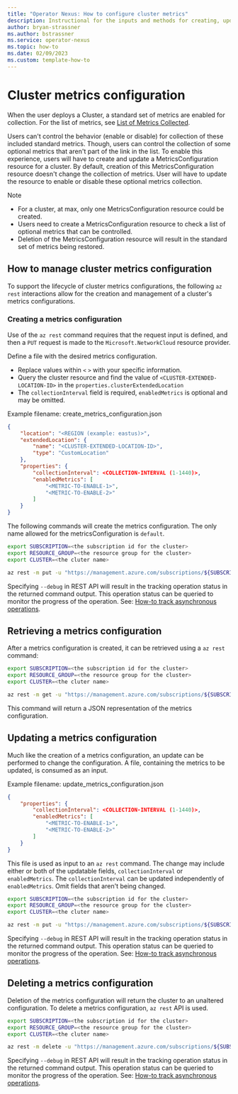 ```yaml
---
title: "Operator Nexus: How to configure cluster metrics"
description: Instructional for the inputs and methods for creating, updating, retrieving, and deleting cluster metrics configurations.
author: bryan-strassner
ms.author: bstrassner
ms.service: operator-nexus
ms.topic: how-to
ms.date: 02/09/2023
ms.custom: template-how-to
---
```


# Cluster metrics configuration

When the user deploys a Cluster, a standard set of metrics are enabled for collection. For the list of metrics, see
[List of Metrics Collected](List-of-metrics-collected.md).

Users can't control the behavior (enable or disable) for collection of these included standard metrics. Though, users can control the collection of some optional metrics that aren't part of the link in the list. To enable this experience, users will have to create and update a MetricsConfiguration resource for a cluster. By default, creation of this MetricsConfiguration resource doesn't change the collection of metrics. User will have to update the resource to enable or disable these optional metrics collection.  

> [!NOTE] 
> * For a cluster, at max, only one MetricsConfiguration resource could be created.
> * Users need to create a MetricsConfiguration resource to check a list of optional metrics that can be controlled. 
> * Deletion of the MetricsConfiguration resource will result in the standard set of metrics being restored.

## How to manage cluster metrics configuration

To support the lifecycle of cluster metrics configurations, the following `az rest` interactions allow for the creation and management of a cluster's metrics configurations.

### Creating a metrics configuration

Use of the `az rest` command requires that the request input is defined, and then a `PUT` request is made to the `Microsoft.NetworkCloud` resource provider.

Define a file with the desired metrics configuration.

* Replace values within `<` `>` with your specific information.
* Query the cluster resource and find the value of `<CLUSTER-EXTENDED-LOCATION-ID>` in the `properties.clusterExtendedLocation`
* The `collectionInterval` field is required, `enabledMetrics` is optional and may be omitted.

Example filename: create_metrics_configuration.json

```json
{
    "location": "<REGION (example: eastus)>",
    "extendedLocation": {
        "name": "<CLUSTER-EXTENDED-LOCATION-ID>",
        "type": "CustomLocation"
    },
    "properties": {
        "collectionInterval": <COLLECTION-INTERVAL (1-1440)>,
        "enabledMetrics": [
            "<METRIC-TO-ENABLE-1>",
            "<METRIC-TO-ENABLE-2>"
        ]
    }
}
```

The following commands will create the metrics configuration. The only name allowed for the metricsConfiguration is `default`.

```sh
export SUBSCRIPTION=<the subscription id for the cluster>
export RESOURCE_GROUP=<the resource group for the cluster>
export CLUSTER=<the cluter name>

az rest -m put -u "https://management.azure.com/subscriptions/${SUBSCRIPTION}/resourceGroups/${RESOURCE_GROUP}/providers/Microsoft.NetworkCloud/clusters/${CLUSTER}/metricsConfigurations/default?api-version=2022-12-12-preview" -b @create_metrics_configuration.json --debug
```

Specifying `--debug` in REST API will result in the tracking operation status in the returned command output. This operation status can be queried to monitor the progress of the operation. See: [How-to track asynchronous operations](howto-track-async-operations-cli.md).

## Retrieving a metrics configuration

After a metrics configuration is created, it can be retrieved using a `az rest` command:

```sh
export SUBSCRIPTION=<the subscription id for the cluster>
export RESOURCE_GROUP=<the resource group for the cluster>
export CLUSTER=<the cluter name>

az rest -m get -u "https://management.azure.com/subscriptions/${SUBSCRIPTION}/resourceGroups/${RESOURCE_GROUP}/providers/Microsoft.NetworkCloud/clusters/${CLUSTER}/metricsConfigurations/default?api-version=2022-12-12-preview"
```

This command will return a JSON representation of the metrics configuration.

## Updating a metrics configuration

Much like the creation of a metrics configuration, an update can be performed to change the configuration. A file, containing the metrics to be updated, is consumed as an input.

Example filename: update_metrics_configuration.json

```json
{
    "properties": {
        "collectionInterval": <COLLECTION-INTERVAL (1-1440)>,
        "enabledMetrics": [
            "<METRIC-TO-ENABLE-1>",
            "<METRIC-TO-ENABLE-2>"
        ]
    }
}
```

This file is used as input to an `az rest` command. The change may include either or both of the updatable fields, `collectionInterval` or `enabledMetrics`. The `collectionInterval` can be updated independently of `enabledMetrics`. Omit fields that aren't being changed.

```sh
export SUBSCRIPTION=<the subscription id for the cluster>
export RESOURCE_GROUP=<the resource group for the cluster>
export CLUSTER=<the cluter name>

az rest -m put -u "https://management.azure.com/subscriptions/${SUBSCRIPTION}/resourceGroups/${RESOURCE_GROUP}/providers/Microsoft.NetworkCloud/clusters/${CLUSTER}/metricsConfigurations/default?api-version=2022-12-12-preview" -b @update_metrics_configuration.json --debug
```

Specifying `--debug` in REST API will result in the tracking operation status in the returned command output. This operation status can be queried to monitor the progress of the operation. See: [How-to track asynchronous operations](howto-track-async-operations-cli.md).

## Deleting a metrics configuration

Deletion of the metrics configuration will return the cluster to an unaltered configuration. To delete a metrics configuration, `az rest` API is used.

```sh
export SUBSCRIPTION=<the subscription id for the cluster>
export RESOURCE_GROUP=<the resource group for the cluster>
export CLUSTER=<the cluter name>

az rest -m delete -u "https://management.azure.com/subscriptions/${SUBSCRIPTION}/resourceGroups/${RESOURCE_GROUP}/providers/Microsoft.NetworkCloud/clusters/${CLUSTER}/metricsConfigurations/default?api-version=2022-12-12-preview" --debug
```

Specifying `--debug` in REST API will result in the tracking operation status in the returned command output. This operation status can be queried to monitor the progress of the operation. See: [How-to track asynchronous operations](howto-track-async-operations-cli.md).

